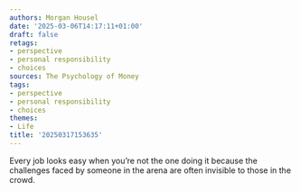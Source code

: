 ```yaml
---
authors: Morgan Housel
date: '2025-03-06T14:17:11+01:00'
draft: false
retags:
- perspective
- personal responsibility
- choices
sources: The Psychology of Money
tags:
- perspective
- personal responsibility
- choices
themes:
- Life
title: '20250317153635'
---
```


Every job looks easy when you’re not the one doing it because the challenges faced by someone in the arena are often
invisible to those in the crowd.